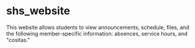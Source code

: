 # shs_website

This website allows students to view announcements, schedule, files, and the following member-specific information: absences, service hours, and "cositas."
